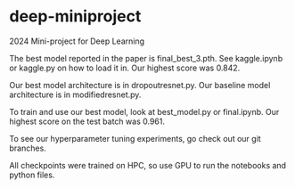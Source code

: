 # deep-miniproject
2024 Mini-project for Deep Learning 

The best model reported in the paper is final_best_3.pth. See kaggle.ipynb or kaggle.py on how to load it in. Our highest score was 0.842.

Our best model architecture is in dropoutresnet.py. Our baseline model architecture is in modifiedresnet.py.

To train and use our best model, look at best_model.py or final.ipynb. Our highest score on the test batch was 0.961.

To see our hyperparameter tuning experiments, go check out our git branches.

All checkpoints were trained on HPC, so use GPU to run the notebooks and python files.